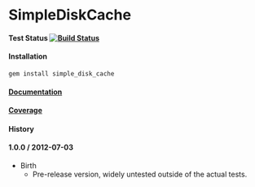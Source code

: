 # SimpleDiskCache

#### Test Status [![Build Status](https://secure.travis-ci.org/jmervine/simple_disk_cache.png?branch=master)](http://travis-ci.org/jmervine/simple_disk_cache)

#### Installation

    gem install simple_disk_cache

#### [Documentation](http://jmervine.github.com/simple_disk_cache/doc/index.html)

#### [Coverage](http://jmervine.github.com/simple_disk_cache/coverage/index.html)

#### History

#### 1.0.0 / 2012-07-03

* Birth
  * Pre-release version, widely untested outside of the actual tests.


